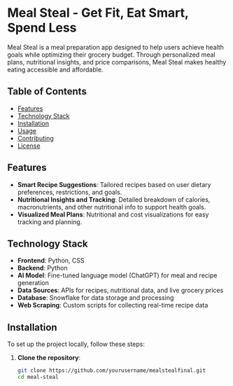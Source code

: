 # Meal Steal - Get Fit, Eat Smart, Spend Less

Meal Steal is a meal preparation app designed to help users achieve health goals while optimizing their grocery budget. Through personalized meal plans, nutritional insights, and price comparisons, Meal Steal makes healthy eating accessible and affordable.

## Table of Contents
- [Features](#features)
- [Technology Stack](#technology-stack)
- [Installation](#installation)
- [Usage](#usage)
- [Contributing](#contributing)
- [License](#license)

## Features

- **Smart Recipe Suggestions**: Tailored recipes based on user dietary preferences, restrictions, and goals.
- **Nutritional Insights and Tracking**: Detailed breakdown of calories, macronutrients, and other nutritional info to support health goals.
- **Visualized Meal Plans**: Nutritional and cost visualizations for easy tracking and planning.

## Technology Stack

- **Frontend**: Python, CSS
- **Backend**: Python
- **AI Model**: Fine-tuned language model (ChatGPT) for meal and recipe generation
- **Data Sources**: APIs for recipes, nutritional data, and live grocery prices
- **Database**: Snowflake for data storage and processing
- **Web Scraping**: Custom scripts for collecting real-time recipe data

## Installation

To set up the project locally, follow these steps:

1. **Clone the repository**:
   ```bash
   git clone https://github.com/yourusername/mealstealfinal.git
   cd meal-steal
